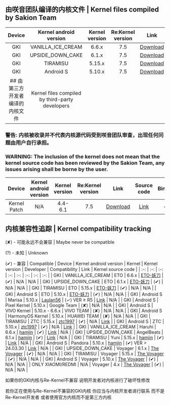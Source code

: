 ## 由咲音团队编译的内核文件 | Kernel files compiled by Sakion Team
| Device | Kernel android version | Kernel version | Re:Kernel version | Link | Source code | Binder | Signal |
| :-: | :-: | :-: | :-: | :-: | :-: | :-: | :-: |
| GKI | VANILLA_ICE_CREAM | 6.6.x | 7.5 | [Download](https://github.com/Sakion-Team/Re-Kernel/releases/tag/releases) | [Link](https://github.com/Sakion-Team/Re-Kernel/tree/main/LKM-Source) | ✔ | ✔ |
| GKI | UPSIDE_DOWN_CAKE | 6.1.x | 7.5 | [Download](https://github.com/Sakion-Team/Re-Kernel/releases/tag/releases) | [Link](https://github.com/Sakion-Team/Re-Kernel/tree/main/LKM-Source) | ✔ | ✔ |
| GKI | TIRAMISU | 5.15.x | 7.5 | [Download](https://github.com/Sakion-Team/Re-Kernel/releases/tag/releases) | [Link](https://github.com/Sakion-Team/Re-Kernel/tree/main/LKM-Source) | ✔ | ✔ |
| GKI | Android S | 5.10.x | 7.5 | [Download](https://github.com/Sakion-Team/Re-Kernel/releases/tag/releases) | [Link](https://github.com/Sakion-Team/Re-Kernel/tree/main/LKM-Source) | ✔ | ✔ |
## 由第三方开发者编译的内核文件 | Kernel files compiled by third-party developers
### 警告: 内核被收录并不代表内核源代码受到咲音团队审查，出现任何问题由用户自行承担。
### WARNING: The inclusion of the kernel does not mean that the kernel source code has been reviewed by the Sakion Team, any issues arising shall be borne by the user.
| Device | Kernel android version | Kernel version | Re:Kernel version | Link | Source code | Binder | Signal |
| :-: | :-: | :-: | :-: | :-: | :-: | :-: | :-: |
| Kernel Patch | N/A | 4.4-6.1 | 7.5 | [Download](https://github.com/lzghzr/APatch_kpm/releases/download/2024081800/re_kernel_6.0.10_network.kpm) | [Link](https://github.com/lzghzr/APatch_kpm/tree/main/re_kernel) | ✔ | ✔ |

## 内核兼容性追踪 | Kernel compatibility tracking
(✘) - 可能永远不会兼容 | Maybe never be compatible

(?) - 未知 | Unknown

(✔) - 兼容 | Compatible
| Device | Kernel android version | Kernel | Kernel version | Developer | Compatibility | Link | Kernel source code |
| :-: | :-: | :-: | :-: | :-: | :-: | :-: | :-: |
| GKI | VANILLA_ICE_CREAM | ETO | 6.6.x | [ETO-妖刀](http://www.coolapk.com/u/2749672) | (✔) | N/A | N/A |
| GKI | UPSIDE_DOWN_CAKE | ETO | 6.1.x | [ETO-妖刀](http://www.coolapk.com/u/2749672) | (✔) | N/A | N/A |
| GKI | TIRAMISU | ETO | 5.15.x | [ETO-妖刀](http://www.coolapk.com/u/2749672) | (✔) | N/A | N/A |
| GKI | Android S | ETO | 5.10.x | [ETO-妖刀](http://www.coolapk.com/u/2749672) | (✔) | N/A | N/A |
| GKI | Android S | Marisa | 5.10.x | [Laulan56](https://github.com/Laulan56) | (✓) VER ≥ R5 | [Link](https://gitea.com/Laulan56/MarisaKernel_Marble-release) | N/A |
| GKI | Android S | Pixel Kernel | 5.10.x | Google Team | (✘) | N/A | N/A |
| GKI | Android S | VIVO Kernel | 5.10.x - 6.6.x | VIVO TEAM | (✘) | N/A | N/A |
| GKI | Android S | HarmonyOS Kernel | 5.10.x | HUAWEI TEAM | (✘) | N/A | N/A |
| GKI | TIRAMISU | ZTC | 5.15.x | [ztc1997](https://github.com/ztc1997) | (✔) | N/A | [Link](https://github.com/ztc1997/android_gki_kernel_5.15_common) |
| GKI | Android S | ZTC | 5.10.x | [ztc1997](https://github.com/ztc1997) | (✔) | N/A | [Link](https://github.com/ztc1997/android_gki_kernel_5.10_common) |
| GKI | VANILLA_ICE_CREAM | Haruhi | 6.6.x | [hamjin](https://github.com/hamjin) | (✔) | [Link](https://t.me/pandora_kernel_release) | N/A |
| GKI | UPSIDE_DOWN_CAKE | AngelBeats | 6.1.x | [hamjin](https://github.com/hamjin) | (✔) | [Link](https://t.me/pandora_kernel_release) | N/A |
| GKI | TIRAMISU | Yuni | 5.15.x | [hamjin](https://github.com/hamjin) | (✔) | [Link](https://t.me/pandora_kernel_release) | N/A |
| GKI | Android S | Pandora | 5.10.x | [hamjin](https://github.com/hamjin) | (✔) VER > 24.03.30 | [Link](https://t.me/pandora_kernel_release) | N/A |
| GKI | UPSIDE_DOWN_CAKE | Voyager | 6.1.x | [The Voyager](https://github.com/TheVoyager0777) | (✔) | N/A | N/A |
| GKI | TIRAMISU | Voyager | 5.15.x | [The Voyager](https://github.com/TheVoyager0777) | (✔) | N/A | N/A |
| GKI | Android S | Voyager | 5.10.x | [The Voyager](https://github.com/TheVoyager0777) | (✔) | N/A | N/A |
| ONLY XIAOMI/REDMI | N/A | Voyager | 4.x | [The Voyager](https://github.com/TheVoyager0777) | (✔) | N/A | N/A |

如果你的GKI内核与Re-Kernel不兼容 说明开发者对内核进行了破坏性修改

若你正在使用与Re-Kernel不兼容的GKI内核 你应当与内核开发者进行联系 而不是Re-Kernel开发者 或者使用官方内核而不是第三方内核

